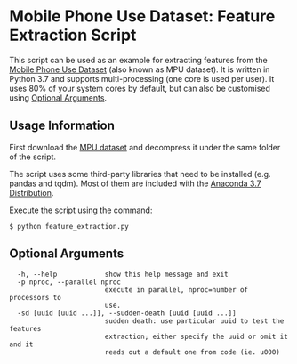 # Mobile Phone Use Dataset: Feature Extraction Script

This script can be used as an example for extracting features from the [Mobile Phone Use Dataset](https://ieee-dataport.org/open-access/crawdad-telefonicamobilephoneuse) (also known as MPU dataset). It is written in Python 3.7 and supports multi-processing (one core is used per user). It uses 80% of your system cores by default, but can also be customised using [Optional Arguments](#Optional-Arguments).


## Usage Information

First download the [MPU dataset](https://ieee-dataport.org/open-access/crawdad-telefonicamobilephoneuse) and decompress it under the same folder of the script.

The script uses some third-party libraries that need to be installed (e.g. pandas and tqdm). Most of them are included with the [Anaconda 3.7 Distribution](https://www.anaconda.com/download/).

Execute the script using the command:

`
$ python feature_extraction.py
`


## Optional Arguments

```
  -h, --help            show this help message and exit
  -p nproc, --parallel nproc
                        execute in parallel, nproc=number of processors to
                        use.
  -sd [uuid [uuid ...]], --sudden-death [uuid [uuid ...]]
                        sudden death: use particular uuid to test the features
                        extraction; either specify the uuid or omit it and it
                        reads out a default one from code (ie. u000)
```
